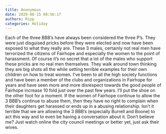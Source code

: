 ```yaml
---
title: Anonymous
date: 2020-08-15 08:56:17
authors: Ripp
categories: Holiday
---
```


 Each of the  three BBB’s have always been considered the three P’s. They were just disguised pricks before they were elected and now have been exposed to what they really are.  These 3 males, certainly not real men have terrorized the citizens of Fairhope and especially the women to the point of harassment. Of course it’s no secret that a lot of the males who support these pricks are no real men themselves. They walk around town thinking they are big shots all the while setting terrible examples for their own children  on how to treat women.  I’ve been to all the high society functions and have been a member of the clubs and organizations in Fairhope for years and have seen more and more disrespect towards the good people of Fairhope increase 10 fold just over the past few years. I’ll put the shoe on the other foot for a moment. If the women of Fairhope continue to allow the 3 BBB’s continue to abuse them, then they have no right to complain when their daughters get harassed or ends up in a abusing relationship. Isn’t it terrible that we are allowing the 3 BBB’s (especially Burrell and Boone) to act this way and to even be having a conversation about it. Don’t believe me?  Just watch online the city council meetings or better yet, just ask their wives.